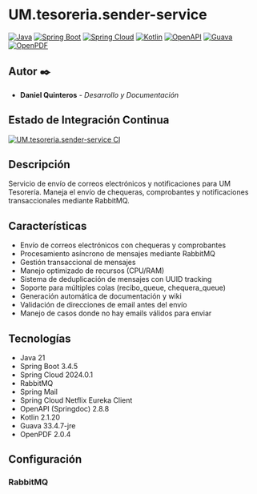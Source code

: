 # UM.tesoreria.sender-service

[![Java](https://img.shields.io/badge/Java-21-red.svg)](https://www.java.com/)
[![Spring Boot](https://img.shields.io/badge/Spring%20Boot-3.4.5-brightgreen.svg)](https://spring.io/projects/spring-boot)
[![Spring Cloud](https://img.shields.io/badge/Spring%20Cloud-2024.0.1-blue.svg)](https://spring.io/projects/spring-cloud)
[![Kotlin](https://img.shields.io/badge/Kotlin-2.1.20-purple.svg)](https://kotlinlang.org/)
[![OpenAPI](https://img.shields.io/badge/OpenAPI-2.8.8-lightblue.svg)](https://www.openapis.org/)
[![Guava](https://img.shields.io/badge/Guava-33.4.7-jre-orange.svg)](https://github.com/google/guava)
[![OpenPDF](https://img.shields.io/badge/OpenPDF-2.0.4-yellow.svg)](https://github.com/LibrePDF/OpenPDF)

## Autor ✒️

* **Daniel Quinteros** - *Desarrollo y Documentación*

## Estado de Integración Continua

[![UM.tesoreria.sender-service CI](https://github.com/UM-services/UM.tesoreria.sender-service/actions/workflows/maven.yml/badge.svg?branch=main)](https://github.com/UM-services/UM.tesoreria.sender-service/actions/workflows/maven.yml)

## Descripción

Servicio de envío de correos electrónicos y notificaciones para UM Tesorería. Maneja el envío de chequeras, comprobantes y notificaciones transaccionales mediante RabbitMQ.

## Características

- Envío de correos electrónicos con chequeras y comprobantes
- Procesamiento asíncrono de mensajes mediante RabbitMQ
- Gestión transaccional de mensajes
- Manejo optimizado de recursos (CPU/RAM)
- Sistema de deduplicación de mensajes con UUID tracking
- Soporte para múltiples colas (recibo_queue, chequera_queue)
- Generación automática de documentación y wiki
- Validación de direcciones de email antes del envío
- Manejo de casos donde no hay emails válidos para enviar

## Tecnologías

- Java 21
- Spring Boot 3.4.5
- Spring Cloud 2024.0.1
- RabbitMQ
- Spring Mail
- Spring Cloud Netflix Eureka Client
- OpenAPI (Springdoc) 2.8.8
- Kotlin 2.1.20
- Guava 33.4.7-jre
- OpenPDF 2.0.4

## Configuración

### RabbitMQ

```